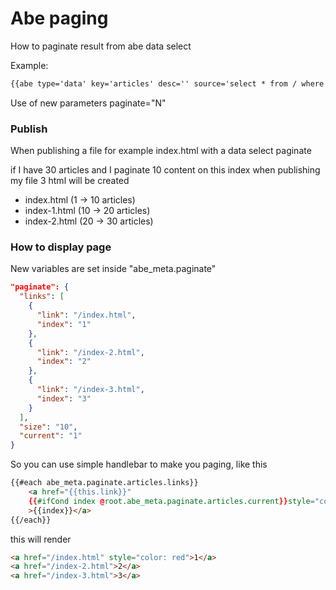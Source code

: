 # Abe paging

How to paginate result from abe data select

Example:

```html
{{abe type='data' key='articles' desc='' source='select * from / where template=article' editable="false" tab='default' paginate="10"}}
```

Use of new parameters paginate="N"

### Publish

When publishing a file for example index.html with a data select paginate

if I have 30 articles and I paginate 10 content on this index when publishing my file 3 html will be created

- index.html (1 -> 10 articles)
- index-1.html (10 -> 20 articles)
- index-2.html (20 -> 30 articles)

### How to display page

New variables are set inside "abe_meta.paginate"

```json
"paginate": {
  "links": [
    {
      "link": "/index.html",
      "index": "1"
    },
    {
      "link": "/index-2.html",
      "index": "2"
    },
    {
      "link": "/index-3.html",
      "index": "3"
    }
  ],
  "size": "10",
  "current": "1"
}
```

So you can use simple handlebar to make you paging, like this

```html
{{#each abe_meta.paginate.articles.links}}
	<a href="{{this.link}}"
	{{#ifCond index @root.abe_meta.paginate.articles.current}}style="color: red"{{/ifCond}}
	>{{index}}</a>
{{/each}}
```

this will render

```html
<a href="/index.html" style="color: red">1</a>
<a href="/index-2.html">2</a>
<a href="/index-3.html">3</a>
```